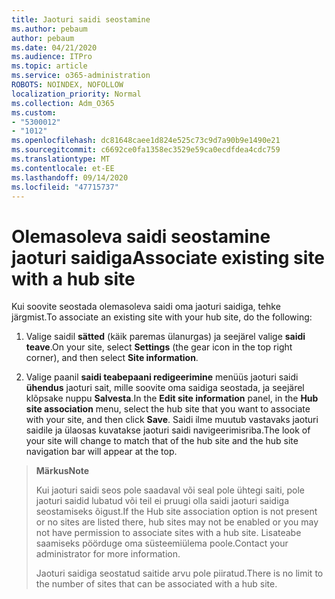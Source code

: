 ```yaml
---
title: Jaoturi saidi seostamine
ms.author: pebaum
author: pebaum
ms.date: 04/21/2020
ms.audience: ITPro
ms.topic: article
ms.service: o365-administration
ROBOTS: NOINDEX, NOFOLLOW
localization_priority: Normal
ms.collection: Adm_O365
ms.custom:
- "5300012"
- "1012"
ms.openlocfilehash: dc81648caee1d824e525c73c9d7a90b9e1490e21
ms.sourcegitcommit: c6692ce0fa1358ec3529e59ca0ecdfdea4cdc759
ms.translationtype: MT
ms.contentlocale: et-EE
ms.lasthandoff: 09/14/2020
ms.locfileid: "47715737"
---
```

# <a name="associate-existing-site-with-a-hub-site"></a><span data-ttu-id="f7f7f-102">Olemasoleva saidi seostamine jaoturi saidiga</span><span class="sxs-lookup"><span data-stu-id="f7f7f-102">Associate existing site with a hub site</span></span>

<span data-ttu-id="f7f7f-103">Kui soovite seostada olemasoleva saidi oma jaoturi saidiga, tehke järgmist.</span><span class="sxs-lookup"><span data-stu-id="f7f7f-103">To associate an existing site with your hub site, do the following:</span></span>
  
1. <span data-ttu-id="f7f7f-104">Valige saidil **sätted** (käik paremas ülanurgas) ja seejärel valige **saidi teave**.</span><span class="sxs-lookup"><span data-stu-id="f7f7f-104">On your site, select **Settings** (the gear icon in the top right corner), and then select **Site information**.</span></span>

2. <span data-ttu-id="f7f7f-105">Valige paanil **saidi teabepaani redigeerimine** menüüs jaoturi saidi **ühendus** jaoturi sait, mille soovite oma saidiga seostada, ja seejärel klõpsake nuppu **Salvesta**.</span><span class="sxs-lookup"><span data-stu-id="f7f7f-105">In the **Edit site information** panel, in the **Hub site association** menu, select the hub site that you want to associate with your site, and then click **Save**.</span></span> <span data-ttu-id="f7f7f-106">Saidi ilme muutub vastavaks jaoturi saidile ja ülaosas kuvatakse jaoturi saidi navigeerimisriba.</span><span class="sxs-lookup"><span data-stu-id="f7f7f-106">The look of your site will change to match that of the hub site and the hub site navigation bar will appear at the top.</span></span>

><span data-ttu-id="f7f7f-107">**Märkus**</span><span class="sxs-lookup"><span data-stu-id="f7f7f-107">**Note**</span></span>
>
><span data-ttu-id="f7f7f-108">Kui jaoturi saidi seos pole saadaval või seal pole ühtegi saiti, pole jaoturi saidid lubatud või teil ei pruugi olla saidi jaoturi saidiga seostamiseks õigust.</span><span class="sxs-lookup"><span data-stu-id="f7f7f-108">If the Hub site association option is not present or no sites are listed there, hub sites may not be enabled or you may not have permission to associate sites with a hub site.</span></span> <span data-ttu-id="f7f7f-109">Lisateabe saamiseks pöörduge oma süsteemiülema poole.</span><span class="sxs-lookup"><span data-stu-id="f7f7f-109">Contact your administrator for more information.</span></span>
>
><span data-ttu-id="f7f7f-110">Jaoturi saidiga seostatud saitide arvu pole piiratud.</span><span class="sxs-lookup"><span data-stu-id="f7f7f-110">There is no limit to the number of sites that can be associated with a hub site.</span></span>
  